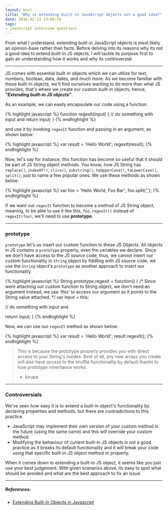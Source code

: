 ```yaml
---
layout: post
title: "Why is extending built-in JavaScript objects not a good idea?"
date: 2016-02-23 13:04:54
tags:
- javascript interview questions
---
```


From what I understand, extending built-in JavaScript objects is most likely an opinion-base rather than facts.
Before delving into its reasons why its not a good idea to extend built-in JS objects, I will tackle its purpose first to gain an understanding how it works and why its controversial.

-----

JS comes with essential built-in objects which we can utilize for text, numbers, boolean, data, dates, and much more. As we become familiar with these built-in objects, we'll find ourselves wanting to do more than what JS provides, that's where we create our custom built-in objects, hence, **_"Extending built-in JS objects"_**.

As an example, we can easily encapsulate our code using a function.

{% highlight javascript %}
function regexIt(input) {
  // do something with input and
  return input;
}
{% endhighlight %}

and use it by invoking `regexIt` function and passing in an argument, as shown below:

{% highlight javascript %}
var result = 'Hello World';
regexIt(result);
{% endhighlight %}

Now, let's say for instance, this function has become so useful that it should be part of JS String object methods. You know, how JS String has `replace()`, `indexOf()`, `slice()`, `substring()`, `toUpperCase()`, `toLowerCase()`, `split()`, just to name a few popular ones. We use these methods as shown below:

{% highlight javascript %}
var foo = 'Hello World, Foo Bar';
foo.split(',');
{% endhighlight %}

If we want our `regexIt` function to become a method of JS String object, meaning, to be able to use it like this, `foo.regexIt()` instead of `regexIt(foo)`, we'll need to use **prototype**.

-----

### prototype

`prototype` let's us insert our custom function to these JS Objects. All objects in JS contains a `prototype` property, even the variables we declare. Since we don't have access to the JS source code, thus, we cannot insert our custom functionality in `String` object by fiddling with JS source code, we use the `String` object's `prototype` as another approach to insert our functionality.

{% highlight javascript %}
String.prototype.regexIt = function() {
  /*
    Since were attaching our custom function to String object,
    we don't need an argument instead, we use 'this' to access our argument
    as it points to the String value attached.
  */
  var input = this;

  // do something with input and

  return input;
}
{% endhighlight %}

Now, we can use our `regexIt` method as shown below:

{% highlight javascript %}
var result = 'Hello World';
result.regexIt();
{% endhighlight %}

> This is because the prototype property provides you with direct access to your String's insides.
> Best of all, any new arrays you create will also have access to the shuffle functionality by default thanks to how prototype inheritance works.
> - kirupa

-----

### Controversials

We've seen how easy it is to extend a built-in object's functionality by declaring properties and methods, but there are contradictions to this practice.

- JavaScript may implement their own version of your custom method in the future (using the same name) and this will override your custom method.
- Modifying the behaviour of current built-in JS objects is not a good practice as it breaks its default functionality and it will break your code using that specific built-in JS object method or property.

When it comes down to extending a built-in JS object, it seems like you just use your best judgement. With given scenarios above, its easy to spot what should be avoided and what are the best approach to fix an issue.


-----

##### **References:**

- [Extending Built-In Objects in Javascript](https://www.kirupa.com/html5/extending_built_in_objects_javascript.htm)
